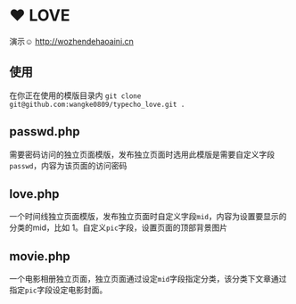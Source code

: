 # :heart: LOVE

演示:relaxed: http://wozhendehaoaini.cn

## 使用
在你正在使用的模版目录内 `git clone git@github.com:wangke0809/typecho_love.git .`

## passwd.php

需要密码访问的独立页面模版，发布独立页面时选用此模版是需要自定义字段`passwd`，内容为该页面的访问密码

## love.php

一个时间线独立页面模版，发布独立页面时自定义字段`mid`，内容为设置要显示的分类的mid，比如 1。自定义`pic`字段，设置页面的顶部背景图片

## movie.php

一个电影相册独立页面，独立页面通过设定`mid`字段指定分类，该分类下文章通过指定`pic`字段设定电影封面。


